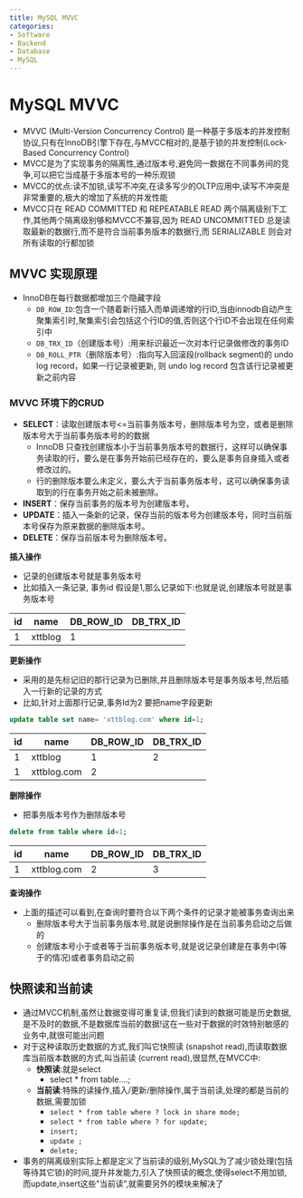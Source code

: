 ```yaml
---
title: MySQL MVVC
categories:
- Software
- Backend
- Database
- MySQL
---
```

# MySQL MVVC

- MVVC (Multi-Version Concurrency Control) 是一种基于多版本的并发控制协议,只有在InnoDB引擎下存在,与MVCC相对的,是基于锁的并发控制(Lock-Based Concurrency Control)
- MVCC是为了实现事务的隔离性,通过版本号,避免同一数据在不同事务间的竞争,可以把它当成基于多版本号的一种乐观锁
- MVCC的优点:读不加锁,读写不冲突,在读多写少的OLTP应用中,读写不冲突是非常重要的,极大的增加了系统的并发性能
- MVCC只在 READ COMMITTED 和 REPEATABLE READ 两个隔离级别下工作,其他两个隔离级别够和MVCC不兼容,因为 READ UNCOMMITTED 总是读取最新的数据行,而不是符合当前事务版本的数据行,而 SERIALIZABLE 则会对所有读取的行都加锁

## MVVC 实现原理

- InnoDB在每行数据都增加三个隐藏字段
    - `DB_ROW_ID`:包含一个随着新行插入而单调递增的行ID,当由innodb自动产生聚集索引时,聚集索引会包括这个行ID的值,否则这个行ID不会出现在任何索引中
    - `DB_TRX_ID`（创建版本号）:用来标识最近一次对本行记录做修改的事务ID
    - `DB_ROLL_PTR`（删除版本号）:指向写入回滚段(rollback segment)的 undo log record，如果一行记录被更新, 则 undo log record 包含该行记录被更新之前内容

### MVVC 环境下的CRUD

- **SELECT**：读取创建版本号<=当前事务版本号，删除版本号为空，或者是删除版本号大于当前事务版本号的的数据
    - InnoDB 只查找创建版本小于当前事务版本号的数据行，这样可以确保事务读取的行，要么是在事务开始前已经存在的，要么是事务自身插入或者修改过的。
    - 行的删除版本要么未定义，要么大于当前事务版本号，这可以确保事务读取到的行在事务开始之前未被删除。
- **INSERT**：保存当前事务的版本号为创建版本号。
- **UPDATE**：插入一条新的记录，保存当前的版本号为创建版本号，同时当前版本号保存为原来数据的删除版本号。
- **DELETE**：保存当前版本号为删除版本号。

**插入操作**

- 记录的创建版本号就是事务版本号
- 比如插入一条记录, 事务id 假设是1,那么记录如下:也就是说,创建版本号就是事务版本号

| id   | name    | DB_ROW_ID | DB_TRX_ID |
| ---- | ------- | --------- | --------- |
| 1    | xttblog | 1         |           |

**更新操作**

- 采用的是先标记旧的那行记录为已删除,并且删除版本号是事务版本号,然后插入一行新的记录的方式
- 比如,针对上面那行记录,事务Id为2 要把name字段更新

```sql
update table set name= 'xttblog.com' where id=1;
```

| id   | name        | DB_ROW_ID | DB_TRX_ID |
| ---- | ----------- | --------- | --------- |
| 1    | xttblog     | 1         | 2         |
| 1    | xttblog.com | 2         |           |

**删除操作**

- 把事务版本号作为删除版本号

```sql
delete from table where id=1;
```

| id   | name        | DB_ROW_ID | DB_TRX_ID |
| ---- | ----------- | --------- | --------- |
| 1    | xttblog.com | 2         | 3         |

**查询操作**

- 上面的描述可以看到,在查询时要符合以下两个条件的记录才能被事务查询出来
    - 删除版本号大于当前事务版本号,就是说删除操作是在当前事务启动之后做的
    - 创建版本号小于或者等于当前事务版本号,就是说记录创建是在事务中(等于的情况)或者事务启动之前

## 快照读和当前读

- 通过MVCC机制,虽然让数据变得可重复读,但我们读到的数据可能是历史数据,是不及时的数据,不是数据库当前的数据!这在一些对于数据的时效特别敏感的业务中,就很可能出问题
- 对于这种读取历史数据的方式,我们叫它快照读 (snapshot read),而读取数据库当前版本数据的方式,叫当前读 (current read),很显然,在MVCC中:
    - **快照读**:就是select
        - select * from table….;
    - **当前读**:特殊的读操作,插入/更新/删除操作,属于当前读,处理的都是当前的数据,需要加锁
        - `select * from table where ? lock in share mode;`
        - `select * from table where ? for update;`
        - `insert;`
        - `update ;`
        - `delete;`
- 事务的隔离级别实际上都是定义了当前读的级别,MySQL为了减少锁处理(包括等待其它锁)的时间,提升并发能力,引入了快照读的概念,使得select不用加锁,而update,insert这些"当前读”,就需要另外的模块来解决了

